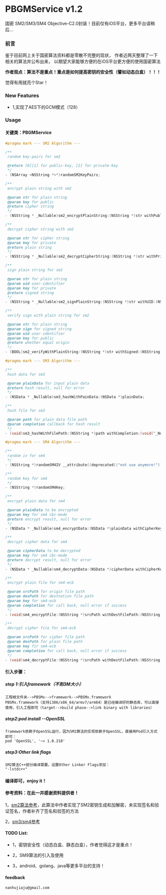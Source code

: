 # PBGMService v1.2

国密 SM2/SM3/SM4 Objective-C2.0封装！目前仅有iOS平台，更多平台请稍后...

### 前言

鉴于目前网上关于国密算法资料都是零散不完整的现状，
作者近两天整理了一下相关的算法并公布出来，
以期望大家能够方便的在iOS平台更方便的使用国密算法

**作者观点：算法不是重点！重点是如何提高密钥的安全性（譬如动态白盒）！！！**

觉得有用就亮个Star！

### New Features

* 1,实现了AES下的GCM模式（128）
	
### Usage

#### 关键类：PBGMService

```Objective-C
#pragma mark --- SM2 Algorithm ---

/**
 random key-pairs for sm2

 @return [0][1] for public-key, [2] for private-key
 */
- (NSArray <NSString *>*)randomSM2KeyPairs;

/**
 encrypt plain string with sm2

 @param str for plain string
 @param key for public
 @return cipher string
 */
- (NSString * _Nullable)sm2_encryptPlainString:(NSString *)str withPublicKey:(NSString *)key;

/**
 decrypt cipher string with sm2

 @param str for cipher string
 @param key for private
 @return plain string
 */
- (NSString * _Nullable)sm2_decryptCipherString:(NSString *)str withPrivateKey:(NSString *)key;

/**
 sign plain string for sm2

 @param str for plain string
 @param uid user-identifier
 @param key for private
 @return signed string
 */
- (NSString * _Nullable)sm2_signPlainString:(NSString *)str withUID:(NSString *)uid withPrivateKey:(NSString *)key;

/**
 verify sign with plain string for sm2

 @param str for plain string
 @param sign for signed string
 @param uid user-identifier
 @param key for public
 @return whether equal origin
 */
- (BOOL)sm2_verifyWithPlainString:(NSString *)str withSigned:(NSString *)sign withUID:(NSString *)uid withPublicKey:(NSString *)key;

#pragma mark --- SM3 Algorithm ---

/**
 hash data for sm3

 @param plainData for input plain data
 @return hash result, null for error
 */
- (NSData * _Nullable)sm3_hashWithPainData:(NSData *)plainData;

/**
 hash file for sm3

 @param path for plain data file path
 @param completion callback for hash result
 */
- (void)sm3_hashWithFilePath:(NSString *)path withCompletion:(void(^_Nullable)(NSError*_Nullable err, NSData *_Nullable hash))completion;

#pragma mark --- SM4 Algorithm ---

/**
 random iv for sm4
 */
- (NSString *)randomSM4IV __attribute((deprecated(("not use anymore!"))));

/**
 random key for sm4
 */
- (NSString *)randomSM4Key;

/**
 encrypt plain data for sm4

 @param plainData to be encrypted
 @param key for sm4 cbc-mode
 @return encrypt result, null for error
 */
- (NSData * _Nullable)sm4_encryptData:(NSData *)plainData withCipherKey:(NSString *)key NS_AVAILABLE_IOS(8_0);

/**
 decrypt cipher data for sm4

 @param cipherData to be decrypted
 @param key for sm4 cbc-mode
 @return decrypt result, null for error
 */
- (NSData * _Nullable)sm4_decryptData:(NSData *)cipherData withCipherKey:(NSString *)key NS_AVAILABLE_IOS(8_0);

/**
 encrypt plain file for sm4-ecb

 @param srcPath for origin file path
 @param desPath for destnation file path
 @param key for sm4-ecb
 @param completion for call back, null error if success
 */
- (void)sm4_encryptFile:(NSString *)srcPath withDestFilePath:(NSString *)desPath withCipherKey:(NSString *)key withCompletion:(void(^_Nullable)(NSError*_Nullable err))completion;

/**
 decrypt cipher file for sm4-ecb

 @param srcPath for cipher file path
 @param desPath for plain file path
 @param key fir sm4-ecb
 @param completion for call back, null error if success
 */
- (void)sm4_decryptFile:(NSString *)srcPath withDestFilePath:(NSString *)desPath withCipherKey:(NSString *)key withCompletion:(void(^_Nullable)(NSError*_Nullable err))completion;
```

#### 引入步骤：
##### step 1:引入framework（不到3M大小）
	工程根文件夹-->PBSMx-->framework-->PBSMx.framework
	PBSMx.framework（支持i386/x86_64/armv7/arm64）是已经编译好的静态库，可以直接使用，引入工程即可（target-->build phase-->link binary with libraries）
##### step2:pod install --OpenSSL
	framework依赖于OpenSSL运行，因为SM2算法的实现依赖于OpenSSL，直接用Pod引入方式即可：
	pod 'OpenSSL', '~> 1.0.210'
##### step3:Other link flags
	SM2算法C++部分编译需要。设置Other Linker Flags添加：
	"-lstdc++"
#### 编译即可，enjoy it！

#### 参考资料：在此一并感谢资料提供者！
1，[sm2算法参考](https://github.com/dishibolei/SM2)，此算法中作者实现了SM2密钥生成和加解密，未实现签名和验证签名，作者补齐了签名和验签的方法

2，[sm3/sm4参考](http://www.cnblogs.com/TaiYangXiManYouZhe/p/4317519.html)

#### TODO List:
* 1，密钥安全性（动态白盒、静态白盒），作者觉得这才是重点！

* 2，SM9算法的引入及使用

* 3，android、golang、java等更多平台的支持！

#### feedback
	nanhujiaju@gmail.com